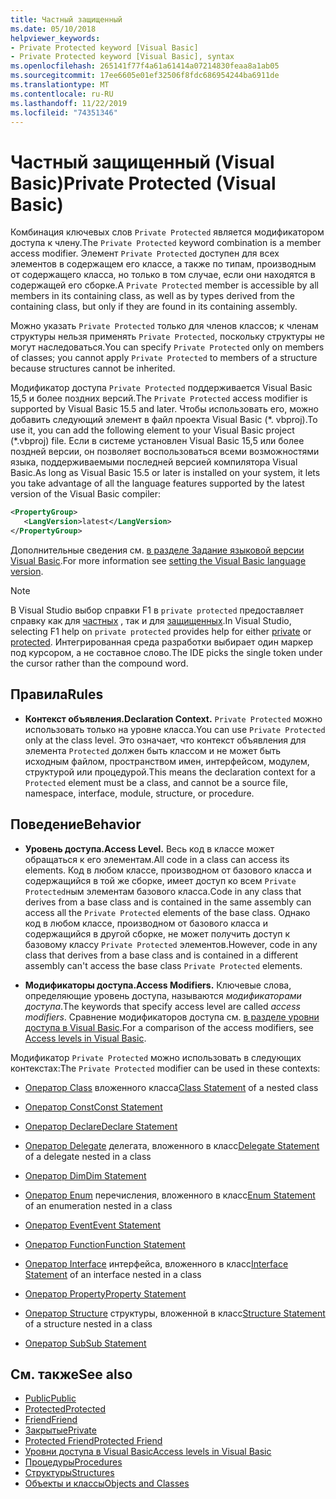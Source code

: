 ```yaml
---
title: Частный защищенный
ms.date: 05/10/2018
helpviewer_keywords:
- Private Protected keyword [Visual Basic]
- Private Protected keyword [Visual Basic], syntax
ms.openlocfilehash: 265141f77f4a61a61414a07214830feaa8a1ab05
ms.sourcegitcommit: 17ee6605e01ef32506f8fdc686954244ba6911de
ms.translationtype: MT
ms.contentlocale: ru-RU
ms.lasthandoff: 11/22/2019
ms.locfileid: "74351346"
---
```

# <a name="private-protected-visual-basic"></a><span data-ttu-id="cf9f9-102">Частный защищенный (Visual Basic)</span><span class="sxs-lookup"><span data-stu-id="cf9f9-102">Private Protected (Visual Basic)</span></span>

<span data-ttu-id="cf9f9-103">Комбинация ключевых слов `Private Protected` является модификатором доступа к члену.</span><span class="sxs-lookup"><span data-stu-id="cf9f9-103">The `Private Protected` keyword combination is a member access modifier.</span></span> <span data-ttu-id="cf9f9-104">Элемент `Private Protected` доступен для всех элементов в содержащем его классе, а также по типам, производным от содержащего класса, но только в том случае, если они находятся в содержащей его сборке.</span><span class="sxs-lookup"><span data-stu-id="cf9f9-104">A `Private Protected` member is accessible by all members in its containing class, as well as by types derived from the containing class, but only if they are found in its containing assembly.</span></span>

<span data-ttu-id="cf9f9-105">Можно указать `Private Protected` только для членов классов; к членам структуры нельзя применять `Private Protected`, поскольку структуры не могут наследоваться.</span><span class="sxs-lookup"><span data-stu-id="cf9f9-105">You can specify `Private Protected` only on members of classes; you cannot apply `Private Protected` to members of a structure because structures cannot be inherited.</span></span>

<span data-ttu-id="cf9f9-106">Модификатор доступа `Private Protected` поддерживается Visual Basic 15,5 и более поздних версий.</span><span class="sxs-lookup"><span data-stu-id="cf9f9-106">The `Private Protected` access modifier is supported by Visual Basic 15.5 and later.</span></span> <span data-ttu-id="cf9f9-107">Чтобы использовать его, можно добавить следующий элемент в файл проекта Visual Basic (\*. vbproj).</span><span class="sxs-lookup"><span data-stu-id="cf9f9-107">To use it, you can add the following element to your Visual Basic project (\*.vbproj) file.</span></span> <span data-ttu-id="cf9f9-108">Если в системе установлен Visual Basic 15,5 или более поздней версии, он позволяет воспользоваться всеми возможностями языка, поддерживаемыми последней версией компилятора Visual Basic.</span><span class="sxs-lookup"><span data-stu-id="cf9f9-108">As long as Visual Basic 15.5 or later is installed on your system, it lets you take advantage of all the language features supported by the latest version of the Visual Basic compiler:</span></span>

```xml
<PropertyGroup>
   <LangVersion>latest</LangVersion>
</PropertyGroup>
```

<span data-ttu-id="cf9f9-109">Дополнительные сведения см. [в разделе Задание языковой версии Visual Basic](../../language-reference/configure-language-version.md).</span><span class="sxs-lookup"><span data-stu-id="cf9f9-109">For more information see [setting the Visual Basic language version](../../language-reference/configure-language-version.md).</span></span>

> [!NOTE]
> <span data-ttu-id="cf9f9-110">В Visual Studio выбор справки F1 в `private protected` предоставляет справку как для [частных](private.md) , так и для [защищенных](protected.md).</span><span class="sxs-lookup"><span data-stu-id="cf9f9-110">In Visual Studio, selecting F1 help on `private protected` provides help for either [private](private.md) or [protected](protected.md).</span></span> <span data-ttu-id="cf9f9-111">Интегрированная среда разработки выбирает один маркер под курсором, а не составное слово.</span><span class="sxs-lookup"><span data-stu-id="cf9f9-111">The IDE picks the single token under the cursor rather than the compound word.</span></span>

## <a name="rules"></a><span data-ttu-id="cf9f9-112">Правила</span><span class="sxs-lookup"><span data-stu-id="cf9f9-112">Rules</span></span>

- <span data-ttu-id="cf9f9-113">**Контекст объявления.**</span><span class="sxs-lookup"><span data-stu-id="cf9f9-113">**Declaration Context.**</span></span> <span data-ttu-id="cf9f9-114">`Private Protected` можно использовать только на уровне класса.</span><span class="sxs-lookup"><span data-stu-id="cf9f9-114">You can use `Private Protected` only at the class level.</span></span> <span data-ttu-id="cf9f9-115">Это означает, что контекст объявления для элемента `Protected` должен быть классом и не может быть исходным файлом, пространством имен, интерфейсом, модулем, структурой или процедурой.</span><span class="sxs-lookup"><span data-stu-id="cf9f9-115">This means the declaration context for a `Protected` element must be a class, and cannot be a source file, namespace, interface, module, structure, or procedure.</span></span>

## <a name="behavior"></a><span data-ttu-id="cf9f9-116">Поведение</span><span class="sxs-lookup"><span data-stu-id="cf9f9-116">Behavior</span></span>

- <span data-ttu-id="cf9f9-117">**Уровень доступа.**</span><span class="sxs-lookup"><span data-stu-id="cf9f9-117">**Access Level.**</span></span> <span data-ttu-id="cf9f9-118">Весь код в классе может обращаться к его элементам.</span><span class="sxs-lookup"><span data-stu-id="cf9f9-118">All code in a class can access its elements.</span></span> <span data-ttu-id="cf9f9-119">Код в любом классе, производном от базового класса и содержащийся в той же сборке, имеет доступ ко всем `Private Protected`ным элементам базового класса.</span><span class="sxs-lookup"><span data-stu-id="cf9f9-119">Code in any class that derives from a base class and is contained in the same assembly can access all the `Private Protected` elements of the base class.</span></span> <span data-ttu-id="cf9f9-120">Однако код в любом классе, производном от базового класса и содержащийся в другой сборке, не может получить доступ к базовому классу `Private Protected` элементов.</span><span class="sxs-lookup"><span data-stu-id="cf9f9-120">However, code in any class that derives from a base class and is contained in a different assembly can't access the base class `Private Protected` elements.</span></span>

- <span data-ttu-id="cf9f9-121">**Модификаторы доступа.**</span><span class="sxs-lookup"><span data-stu-id="cf9f9-121">**Access Modifiers.**</span></span> <span data-ttu-id="cf9f9-122">Ключевые слова, определяющие уровень доступа, называются *модификаторами доступа*.</span><span class="sxs-lookup"><span data-stu-id="cf9f9-122">The keywords that specify access level are called *access modifiers*.</span></span> <span data-ttu-id="cf9f9-123">Сравнение модификаторов доступа см. [в разделе уровни доступа в Visual Basic](../../../visual-basic/programming-guide/language-features/declared-elements/access-levels.md).</span><span class="sxs-lookup"><span data-stu-id="cf9f9-123">For a comparison of the access modifiers, see [Access levels in Visual Basic](../../../visual-basic/programming-guide/language-features/declared-elements/access-levels.md).</span></span>

<span data-ttu-id="cf9f9-124">Модификатор `Private Protected` можно использовать в следующих контекстах:</span><span class="sxs-lookup"><span data-stu-id="cf9f9-124">The `Private Protected` modifier can be used in these contexts:</span></span>

- <span data-ttu-id="cf9f9-125">[Оператор Class](../../../visual-basic/language-reference/statements/class-statement.md) вложенного класса</span><span class="sxs-lookup"><span data-stu-id="cf9f9-125">[Class Statement](../../../visual-basic/language-reference/statements/class-statement.md) of a nested class</span></span>

- [<span data-ttu-id="cf9f9-126">Оператор Const</span><span class="sxs-lookup"><span data-stu-id="cf9f9-126">Const Statement</span></span>](../../../visual-basic/language-reference/statements/const-statement.md)

- [<span data-ttu-id="cf9f9-127">Оператор Declare</span><span class="sxs-lookup"><span data-stu-id="cf9f9-127">Declare Statement</span></span>](../../../visual-basic/language-reference/statements/declare-statement.md)

- <span data-ttu-id="cf9f9-128">[Оператор Delegate](../../../visual-basic/language-reference/statements/delegate-statement.md) делегата, вложенного в класс</span><span class="sxs-lookup"><span data-stu-id="cf9f9-128">[Delegate Statement](../../../visual-basic/language-reference/statements/delegate-statement.md) of a delegate nested in a class</span></span>

- [<span data-ttu-id="cf9f9-129">Оператор Dim</span><span class="sxs-lookup"><span data-stu-id="cf9f9-129">Dim Statement</span></span>](../../../visual-basic/language-reference/statements/dim-statement.md)

- <span data-ttu-id="cf9f9-130">[Оператор Enum](../../../visual-basic/language-reference/statements/enum-statement.md) перечисления, вложенного в класс</span><span class="sxs-lookup"><span data-stu-id="cf9f9-130">[Enum Statement](../../../visual-basic/language-reference/statements/enum-statement.md) of an enumeration nested in a class</span></span>

- [<span data-ttu-id="cf9f9-131">Оператор Event</span><span class="sxs-lookup"><span data-stu-id="cf9f9-131">Event Statement</span></span>](../../../visual-basic/language-reference/statements/event-statement.md)

- [<span data-ttu-id="cf9f9-132">Оператор Function</span><span class="sxs-lookup"><span data-stu-id="cf9f9-132">Function Statement</span></span>](../../../visual-basic/language-reference/statements/function-statement.md)

- <span data-ttu-id="cf9f9-133">[Оператор Interface](../../../visual-basic/language-reference/statements/interface-statement.md) интерфейса, вложенного в класс</span><span class="sxs-lookup"><span data-stu-id="cf9f9-133">[Interface Statement](../../../visual-basic/language-reference/statements/interface-statement.md) of an interface nested in a class</span></span>

- [<span data-ttu-id="cf9f9-134">Оператор Property</span><span class="sxs-lookup"><span data-stu-id="cf9f9-134">Property Statement</span></span>](../../../visual-basic/language-reference/statements/property-statement.md)

- <span data-ttu-id="cf9f9-135">[Оператор Structure](../../../visual-basic/language-reference/statements/structure-statement.md) структуры, вложенной в класс</span><span class="sxs-lookup"><span data-stu-id="cf9f9-135">[Structure Statement](../../../visual-basic/language-reference/statements/structure-statement.md) of a structure nested in a class</span></span>

- [<span data-ttu-id="cf9f9-136">Оператор Sub</span><span class="sxs-lookup"><span data-stu-id="cf9f9-136">Sub Statement</span></span>](../../../visual-basic/language-reference/statements/sub-statement.md)

## <a name="see-also"></a><span data-ttu-id="cf9f9-137">См. также</span><span class="sxs-lookup"><span data-stu-id="cf9f9-137">See also</span></span>

- [<span data-ttu-id="cf9f9-138">Public</span><span class="sxs-lookup"><span data-stu-id="cf9f9-138">Public</span></span>](../../../visual-basic/language-reference/modifiers/public.md)
- [<span data-ttu-id="cf9f9-139">Protected</span><span class="sxs-lookup"><span data-stu-id="cf9f9-139">Protected</span></span>](../../../visual-basic/language-reference/modifiers/protected.md)
- [<span data-ttu-id="cf9f9-140">Friend</span><span class="sxs-lookup"><span data-stu-id="cf9f9-140">Friend</span></span>](friend.md)
- [<span data-ttu-id="cf9f9-141">Закрытые</span><span class="sxs-lookup"><span data-stu-id="cf9f9-141">Private</span></span>](../../../visual-basic/language-reference/modifiers/private.md)
- [<span data-ttu-id="cf9f9-142">Protected Friend</span><span class="sxs-lookup"><span data-stu-id="cf9f9-142">Protected Friend</span></span>](./protected-friend.md)
- [<span data-ttu-id="cf9f9-143">Уровни доступа в Visual Basic</span><span class="sxs-lookup"><span data-stu-id="cf9f9-143">Access levels in Visual Basic</span></span>](../../../visual-basic/programming-guide/language-features/declared-elements/access-levels.md)
- [<span data-ttu-id="cf9f9-144">Процедуры</span><span class="sxs-lookup"><span data-stu-id="cf9f9-144">Procedures</span></span>](../../../visual-basic/programming-guide/language-features/procedures/index.md)
- [<span data-ttu-id="cf9f9-145">Структуры</span><span class="sxs-lookup"><span data-stu-id="cf9f9-145">Structures</span></span>](../../../visual-basic/programming-guide/language-features/data-types/structures.md)
- [<span data-ttu-id="cf9f9-146">Объекты и классы</span><span class="sxs-lookup"><span data-stu-id="cf9f9-146">Objects and Classes</span></span>](../../../visual-basic/programming-guide/language-features/objects-and-classes/index.md)
